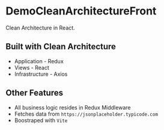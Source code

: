 # DemoCleanArchitectureFront

Clean Architecture in React.

## Built with Clean Architecture
- Application - Redux
- Views - React
- Infrastructure - Axios

## Other Features
- All business logic resides in Redux Middleware
- Fetches data from `https://jsonplaceholder.typicode.com`
- Boostraped with `Vite`
